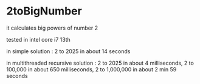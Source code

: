 # 2toBigNumber
it calculates big powers of number 2  

tested in intel core i7 13th

in simple solution :
2 to 2025 in about 14 seconds

in multithreaded recursive solution :
2 to 2025 in about 4 milliseconds,
2 to 100,000 in about 650 milliseconds,
2 to 1,000,000 in about 2 min 59 seconds
   
